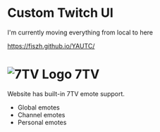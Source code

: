 # Custom Twitch UI
I'm currently moving everything from local to here

https://fiszh.github.io/YAUTC/

# ![7TV Logo](https://7tv.app/favicon.ico) 7TV

Website has built-in 7TV emote support.
- Global emotes
- Channel emotes
- Personal emotes
